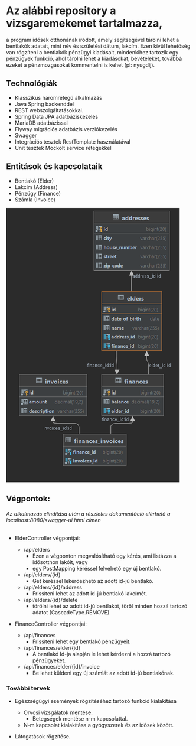 # Az alábbi repository a vizsgaremekemet tartalmazza,

a program idősek otthonának íródott, amely segítségével tárolni lehet a bentlakók adatait, mint név és születési dátum,
lakcím. Ezen kívül lehetőség van rögzíteni a bentlakók pénzügyi kiadásait, mindenkihez tartozik egy pénzügyek funkció,
ahol tárolni lehet a kiadásokat, bevételeket, továbbá ezeket a pénzmozgásokat kommentelni is kehet (pl: nyugdíj).

## Technológiák

* Klasszikus háromrétegű alkalmazás
* Java Spring backenddel
* REST webszolgáltatásokkal.
* Spring Data JPA adatbáziskezelés
* MariaDB adatbázissal
* Flyway migrációs adatbázis verziókezelés
* Swagger
* Integrációs tesztek RestTemplate használatával
* Unit tesztek Mockolt service rétegekkel

## Entitások és kapcsolataik

* Bentlakó (Elder)
* Lakcím (Address)
* Pénzügy (Finance)
* Számla (Invoice)


![img_1.png](img_1.png)

## Végpontok:

###### Az alkalmazás elindítása után a részletes dokumentáció elérhetó a localhost:8080/swagger-ui.html címen

* ElderController végpontjai:
    * /api/elders
        * Ezen a végponton megvalósítható egy kérés, ami listázza a idősotthon lakóit, vagy
        * egy PostMapping kéréssel felvehető egy új bentlakó.
    * /api/elders/{id}
        * Get kéréssel lekérdezhetó az adott id-jú bentlakó.
    * /api/elders/{id}/address
        * Frissíteni lehet az adott id-jú bentlakó lakcímét.
    * /api/elders/{id}/delete
      * törölni lehet az adott id-jú bentlakót, töröl minden hozzá tartozó adatot (CascadeType.REMOVE)

* FinanceController végpontjai:
  * /api/finances
    * Frissíteni lehet egy bentlakó pénzügyeit.
  * /api/finances/elder/{id}
    * A bentlakó Id-ja alapján le lehet kérdezni a hozzá tartozó pénzügyeket.
  * /api/finances/elder/{id}/invoice
    * Be lehet küldeni egy új számlát az adott id-jú bentlakónak.
  
### További tervek

* Egészségügyi események rögzítéséhez tartozó funkció kialakítása
    * Orvosi vizsgálatok mentése.
        * Betegségek mentése n-m kapcsolattal.
    * N-m kapcsolat kialakítása a gyógyszerek és az idősek között.

* Látogatások rögzítése.


